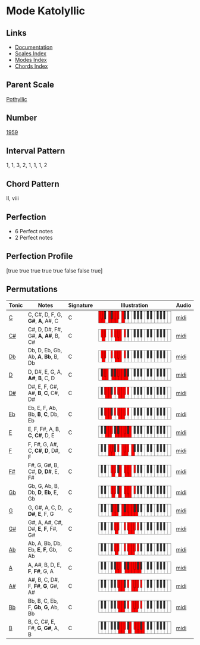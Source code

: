 # Mode Katolyllic

## Links

- [Documentation](index.md)
- [Scales Index](Scales.md)
- [Modes Index](Modes.md)
- [Chords Index](Chords.md)

## Parent Scale

[Pothyllic](ScalePothyllic.md)

## Number

[1959](https://ianring.com/musictheory/scales/1959)

## Interval Pattern

1, 1, 3, 2, 1, 1, 1, 2

## Chord Pattern

II, viii

## Perfection

- 6 Perfect notes
- 2 Perfect notes

## Perfection Profile

[true true true true true false false true]

## Permutations

| Tonic | Notes | Signature | Illustration | Audio |
|-------|-------|-----------|--------------|-------|
| [C](ModeCNaturalKatolyllic.md) | C, C#, D, F, G, **G#**, **A**, A#, C | C | ![CNaturalKatolyllic](ModeCNaturalKatolyllic.png) | [midi](https://github.com/edipermadi/music/blob/main/docs/ModeCNaturalKatolyllic.mid?raw=true) |
| [C#](ModeCSharpKatolyllic.md) | C#, D, D#, F#, G#, **A**, **A#**, B, C# | C | ![CSharpKatolyllic](ModeCSharpKatolyllic.png) | [midi](https://github.com/edipermadi/music/blob/main/docs/ModeCSharpKatolyllic.mid?raw=true) |
| [Db](ModeDFlatKatolyllic.md) | Db, D, Eb, Gb, Ab, **A**, **Bb**, B, Db | C | ![DFlatKatolyllic](ModeDFlatKatolyllic.png) | [midi](https://github.com/edipermadi/music/blob/main/docs/ModeDFlatKatolyllic.mid?raw=true) |
| [D](ModeDNaturalKatolyllic.md) | D, D#, E, G, A, **A#**, **B**, C, D | C | ![DNaturalKatolyllic](ModeDNaturalKatolyllic.png) | [midi](https://github.com/edipermadi/music/blob/main/docs/ModeDNaturalKatolyllic.mid?raw=true) |
| [D#](ModeDSharpKatolyllic.md) | D#, E, F, G#, A#, **B**, **C**, C#, D# | C | ![DSharpKatolyllic](ModeDSharpKatolyllic.png) | [midi](https://github.com/edipermadi/music/blob/main/docs/ModeDSharpKatolyllic.mid?raw=true) |
| [Eb](ModeEFlatKatolyllic.md) | Eb, E, F, Ab, Bb, **B**, **C**, Db, Eb | C | ![EFlatKatolyllic](ModeEFlatKatolyllic.png) | [midi](https://github.com/edipermadi/music/blob/main/docs/ModeEFlatKatolyllic.mid?raw=true) |
| [E](ModeENaturalKatolyllic.md) | E, F, F#, A, B, **C**, **C#**, D, E | C | ![ENaturalKatolyllic](ModeENaturalKatolyllic.png) | [midi](https://github.com/edipermadi/music/blob/main/docs/ModeENaturalKatolyllic.mid?raw=true) |
| [F](ModeFNaturalKatolyllic.md) | F, F#, G, A#, C, **C#**, **D**, D#, F | C | ![FNaturalKatolyllic](ModeFNaturalKatolyllic.png) | [midi](https://github.com/edipermadi/music/blob/main/docs/ModeFNaturalKatolyllic.mid?raw=true) |
| [F#](ModeFSharpKatolyllic.md) | F#, G, G#, B, C#, **D**, **D#**, E, F# | C | ![FSharpKatolyllic](ModeFSharpKatolyllic.png) | [midi](https://github.com/edipermadi/music/blob/main/docs/ModeFSharpKatolyllic.mid?raw=true) |
| [Gb](ModeGFlatKatolyllic.md) | Gb, G, Ab, B, Db, **D**, **Eb**, E, Gb | C | ![GFlatKatolyllic](ModeGFlatKatolyllic.png) | [midi](https://github.com/edipermadi/music/blob/main/docs/ModeGFlatKatolyllic.mid?raw=true) |
| [G](ModeGNaturalKatolyllic.md) | G, G#, A, C, D, **D#**, **E**, F, G | C | ![GNaturalKatolyllic](ModeGNaturalKatolyllic.png) | [midi](https://github.com/edipermadi/music/blob/main/docs/ModeGNaturalKatolyllic.mid?raw=true) |
| [G#](ModeGSharpKatolyllic.md) | G#, A, A#, C#, D#, **E**, **F**, F#, G# | C | ![GSharpKatolyllic](ModeGSharpKatolyllic.png) | [midi](https://github.com/edipermadi/music/blob/main/docs/ModeGSharpKatolyllic.mid?raw=true) |
| [Ab](ModeAFlatKatolyllic.md) | Ab, A, Bb, Db, Eb, **E**, **F**, Gb, Ab | C | ![AFlatKatolyllic](ModeAFlatKatolyllic.png) | [midi](https://github.com/edipermadi/music/blob/main/docs/ModeAFlatKatolyllic.mid?raw=true) |
| [A](ModeANaturalKatolyllic.md) | A, A#, B, D, E, **F**, **F#**, G, A | C | ![ANaturalKatolyllic](ModeANaturalKatolyllic.png) | [midi](https://github.com/edipermadi/music/blob/main/docs/ModeANaturalKatolyllic.mid?raw=true) |
| [A#](ModeASharpKatolyllic.md) | A#, B, C, D#, F, **F#**, **G**, G#, A# | C | ![ASharpKatolyllic](ModeASharpKatolyllic.png) | [midi](https://github.com/edipermadi/music/blob/main/docs/ModeASharpKatolyllic.mid?raw=true) |
| [Bb](ModeBFlatKatolyllic.md) | Bb, B, C, Eb, F, **Gb**, **G**, Ab, Bb | C | ![BFlatKatolyllic](ModeBFlatKatolyllic.png) | [midi](https://github.com/edipermadi/music/blob/main/docs/ModeBFlatKatolyllic.mid?raw=true) |
| [B](ModeBNaturalKatolyllic.md) | B, C, C#, E, F#, **G**, **G#**, A, B | C | ![BNaturalKatolyllic](ModeBNaturalKatolyllic.png) | [midi](https://github.com/edipermadi/music/blob/main/docs/ModeBNaturalKatolyllic.mid?raw=true) |
